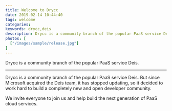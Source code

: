 ```yaml
---
title: Welcome to Drycc
date: 2019-02-14 10:44:40
tags: welcome
categories: 
keywords: drycc,deis
description: Drycc is a community branch of the popular PaaS service Deis.
photos: [
  ["/images/sample/release.jpg"]
] 
---
```


Drycc is a community branch of the popular PaaS service Deis.
<!--more-->

---

Drycc is a community branch of the popular PaaS service Deis. But since Microsoft acquired the Deis team, it has stopped updating, so it decided to work hard to build a completely new and open developer community.

We invite everyone to join us and help build the next generation of PaaS cloud services.